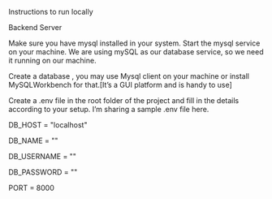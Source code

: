 Instructions to run locally

Backend Server

Make sure you have  mysql installed in your system. Start the mysql service on your machine. We are using mySQL as our database service, so we need it running on our machine.


Create a database , you may use Mysql client on your machine or install MySQLWorkbench for that.[It’s a GUI platform and is handy to use]


Create a .env file in the root folder of the project and fill in the details according to your setup. I’m sharing a sample .env file here.


DB_HOST = "localhost"

DB_NAME = ""

DB_USERNAME = ""

DB_PASSWORD = ""



PORT = 8000

